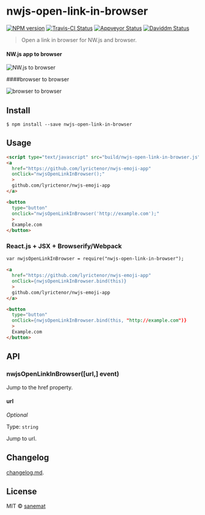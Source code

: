 # nwjs-open-link-in-browser

[![NPM version][npm-image]][npm-url] [![Travis-CI Status][travis-image]][travis-url] [![Appveyor Status][appveyor-image]][appveyor-url] [![Daviddm Status][daviddm-image]][daviddm-url]

> Open a link in browser for NW.js and browser.

#### NW.js app to browser

![NW.js to browser](https://cloud.githubusercontent.com/assets/75448/8766185/d31b7a8c-2e68-11e5-9e25-9ef01bfb3606.gif)

####browser to browser

![browser to browser](https://cloud.githubusercontent.com/assets/75448/8766204/4174fdc8-2e69-11e5-969b-6c46a0f87c45.gif)


## Install

```
$ npm install --save nwjs-open-link-in-browser
```


## Usage

```html
<script type="text/javascript" src="build/nwjs-open-link-in-browser.js"></script>
<a
  href="https://github.com/lyrictenor/nwjs-emoji-app"
  onClick="nwjsOpenLinkInBrowser();"
  >
  github.com/lyrictenor/nwjs-emoji-app
</a>

<button
  type="button"
  onclick="nwjsOpenLinkInBrowser('http://example.com');"
  >
  Example.com
</button>
```

### React.js + JSX + Browserify/Webpack

```html
var nwjsOpenLinkInBrowser = require("nwjs-open-link-in-browser");

<a
  href="https://github.com/lyrictenor/nwjs-emoji-app"
  onClick={nwjsOpenLinkInBrowser.bind(this)}
  >
  github.com/lyrictenor/nwjs-emoji-app
</a>

<button
  type="button"
  onClick={nwjsOpenLinkInBrowser.bind(this, "http://example.com")}
  >
  Example.com
</button>
```


## API

### nwjsOpenLinkInBrowser([url,] event)

Jump to the href property.

#### url

*Optional*

Type: `string`

Jump to url.


## Changelog

[changelog.md](./changelog.md).


## License

MIT © [sanemat](http://sane.jp)


[travis-url]: https://travis-ci.org/lyrictenor/nwjs-open-link-in-browser
[travis-image]: https://img.shields.io/travis/lyrictenor/nwjs-open-link-in-browser/master.svg?style=flat-square&label=travis
[appveyor-url]: https://ci.appveyor.com/project/sanemat/nwjs-open-link-in-browser/branch/master
[appveyor-image]: https://img.shields.io/appveyor/ci/sanemat/nwjs-open-link-in-browser/master.svg?style=flat-square&label=appveyor
[npm-url]: https://npmjs.org/package/nwjs-open-link-in-browser
[npm-image]: https://img.shields.io/npm/v/nwjs-open-link-in-browser.svg?style=flat-square
[daviddm-url]: https://david-dm.org/lyrictenor/nwjs-open-link-in-browser
[daviddm-image]: https://img.shields.io/david/lyrictenor/nwjs-open-link-in-browser.svg?style=flat-square
